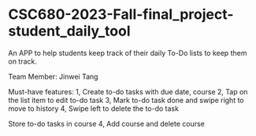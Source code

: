 # CSC680-2023-Fall-final_project-student_daily_tool

An APP to help students keep track of their daily To-Do lists to keep them on track.

Team Member: Jinwei Tang

Must-have features:
1, Create to-do tasks with due date, course
2, Tap on the list item to edit to-do task
3, Mark to-do task done and swipe right to move to history
4, Swipe left to delete the to-do task


Store to-do tasks in course
4, Add course and delete course
